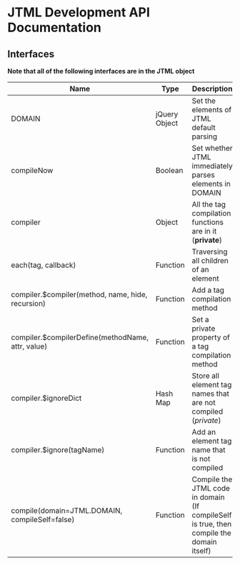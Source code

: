 JTML Development API Documentation
====================================

## Interfaces

__Note that all of the following interfaces are in the JTML object__

| Name | Type | Description | Usage |
| ------ | ------ | ------ | ------ |
| DOMAIN | jQuery Object | Set the elements of JTML default parsing | `JTML.DOMAIN = $("html:first")` |
| compileNow | Boolean | Set whether JTML immediately parses elements in DOMAIN | `JTML.compileNow = true` |
| compiler | Object | All the tag compilation functions are in it (__private__) | / |
| each(tag, callback) | Function | Traversing all children of an element | `JTML.each($("html:first"), function (tag) { console.log(tag); })` |
| compiler.$compiler(method, name, hide, recursion) | Function | Add a tag compilation method | / |
| compiler.$compilerDefine(methodName, attr, value) | Function | Set a private property of a tag compilation method | / |
| compiler.$ignoreDict | Hash Map | Store all element tag names that are not compiled (_private_) | / |
| compiler.$ignore(tagName) | Function | Add an element tag name that is not compiled | `JTML.compiler.$ignore("a")` |
| compile(domain=JTML.DOMAIN, compileSelf=false) | Function | Compile the JTML code in domain (If compileSelf is true, then compile the domain itself) | `JTML.compile($("html:first"))` |
